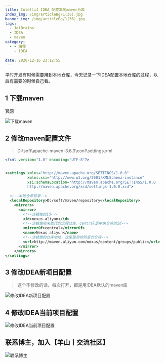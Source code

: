 ```yaml
---
title: IntelliJ IDEA 配置本地maven仓库
index_img: /img/articleBg/1(36).jpg
banner_img: /img/articleBg/1(36).jpg
tags:
  - JetBrains
  - IDEA
  - maven
category:
  - - 编程
    - IDEA
 
date: 2020-12-16 23:12:55
---
```


平时开发有时候需要用到本地仓库，今天记录一下IDEA配置本地仓库的过程，以后有需要的时候自己看。

<!-- more -->

## 1 下载maven

[官网](https://maven.apache.org/download.cgi)

![下载maven](/img/articleContent/IntelliJ_IDEA_配置本地仓库/maven.png)

## 2 修改maven配置文件

> D:\soft\apache-maven-3.6.3\conf\settings.xml

```xml
<?xml version="1.0" encoding="UTF-8"?>


<settings xmlns="http://maven.apache.org/SETTINGS/1.0.0" 
          xmlns:xsi="http://www.w3.org/2001/XMLSchema-instance" 
          xsi:schemaLocation="http://maven.apache.org/SETTINGS/1.0.0 
          http://maven.apache.org/xsd/settings-1.0.0.xsd">
          
  <!--本地仓库目录-->
  <localRepository>D:/soft/maven/repository</localRepository>
	<mirrors>
	  <mirror>
	    <!--该镜像的id-->
	    <id>nexus-aliyun</id>
	    <!--该镜像用来取代的远程仓库，central是中央仓库的id-->
	    <mirrorOf>central</mirrorOf>
	    <name>Nexus aliyun</name>
	    <!--该镜像的仓库地址，这里是用的阿里的仓库-->
	    <url>http://maven.aliyun.com/nexus/content/groups/public</url>
	  </mirror>
	</mirrors>
</settings>
```

## 3 修改IDEA新项目配置

> 这个不修改的话，每次打开，都是用IDEA默认的maven库

![修改IDEA新项目配置](/img/articleContent/IntelliJ_IDEA_配置本地仓库/IDEA_MAVEN_1.png)

## 4 修改IDEA当前项目配置

![修改IDEA当前项目配置](/img/articleContent/IntelliJ_IDEA_配置本地仓库/IDEA_MAVEN_2.png)

## 联系博主，加入【羊山丨交流社区】
![联系博主](/img/icon/wechatFindMe.png)